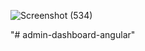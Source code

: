 ![Screenshot (534)](https://user-images.githubusercontent.com/59840166/149807222-09967d20-9775-4fc4-897a-ce2cdfdce09a.png)

"# admin-dashboard-angular"
